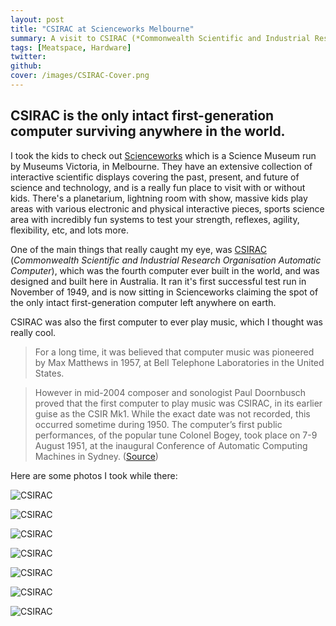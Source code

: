 ```yaml
---
layout: post
title: "CSIRAC at Scienceworks Melbourne"
summary: A visit to CSIRAC (*Commonwealth Scientific and Industrial Research Organisation Automatic Computer*), the fourth computer ever built in the world and the only intact first-generation computer to still be around. Being in the presence of these huge old monsters and knowing that they aren't even really that old really puts in perspective how much technology has changed the world in such a short time. My watch is multiple orders of magnitude more powerful than this room-sized behemoth, and it's not even a smart-watch.
tags: [Meatspace, Hardware]
twitter:
github:
cover: /images/CSIRAC-Cover.png
---
```


## CSIRAC is the only intact first-generation computer surviving anywhere in the world.

I took the kids to check out [Scienceworks](https://museumsvictoria.com.au/scienceworks/) which is a Science Museum run by Museums Victoria, in Melbourne. They have an extensive collection of interactive scientific displays covering the past, present, and future of science and technology, and is a really fun place to visit with or without kids. There's a planetarium, lightning room with show, massive kids play areas with various electronic and physical interactive pieces, sports science area with incredibly fun systems to test your strength, reflexes, agility, flexibility, etc, and lots more.

One of the main things that really caught my eye, was [CSIRAC](https://museumsvictoria.com.au/csirac/index.aspx) (_Commonwealth Scientific and Industrial Research Organisation Automatic Computer_), which was the fourth computer ever built in the world, and was designed and built here in Australia. It ran it's first successful test run in November of 1949, and is now sitting in Scienceworks claiming the spot of the only intact first-generation computer left anywhere on earth.

CSIRAC was also the first computer to ever play music, which I thought was really cool.

> For a long time, it was believed that computer music was pioneered by Max Matthews in 1957, at Bell Telephone Laboratories in the United States.

> However in mid-2004 composer and sonologist Paul Doornbusch proved that the first computer to play music was CSIRAC, in its earlier guise as the CSIR Mk1. While the exact date was not recorded, this occurred sometime during 1950. The computer’s first public performances, of the popular tune Colonel Bogey, took place on 7-9 August 1951, at the inaugural Conference of Automatic Computing Machines in Sydney. ([Source](https://museumsvictoria.com.au/csirac/pioneer/index.aspx))

Here are some photos I took while there:

![CSIRAC](https://raw.githubusercontent.com/obsoletenerd/vicmade.com/main/posts/images/CSIRAC-1.jpg)

![CSIRAC](https://raw.githubusercontent.com/obsoletenerd/vicmade.com/main/posts/images/CSIRAC-2.jpg)

![CSIRAC](https://raw.githubusercontent.com/obsoletenerd/vicmade.com/main/posts/images/CSIRAC-3.jpg)

![CSIRAC](https://raw.githubusercontent.com/obsoletenerd/vicmade.com/main/posts/images/CSIRAC-4.jpg)

![CSIRAC](https://raw.githubusercontent.com/obsoletenerd/vicmade.com/main/posts/images/CSIRAC-5.jpg)

![CSIRAC](https://raw.githubusercontent.com/obsoletenerd/vicmade.com/main/posts/images/CSIRAC-6.jpg)

![CSIRAC](https://raw.githubusercontent.com/obsoletenerd/vicmade.com/main/posts/images/CSIRAC-7.jpg)
